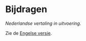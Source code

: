 # Bijdragen

_Nederlandse vertaling in uitvoering._

Zie de [Engelse versie](../../CONTRIBUTING.md).
